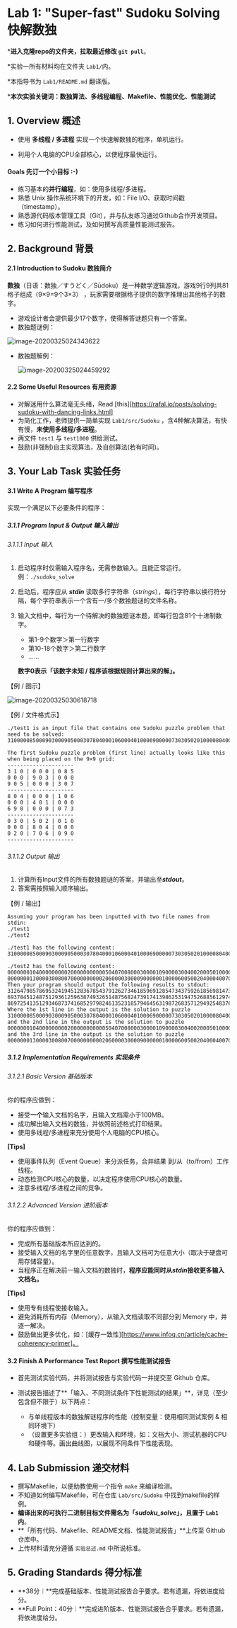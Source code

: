 # Lab 1: "Super-fast" Sudoku Solving 快解数独

\***进入克隆repo的文件夹，拉取最近修改 `git pull`**。

*实验一所有材料均在文件夹 `Lab1/`内。

*本指导书为 `Lab1/README.md` 翻译版。

\***本次实验关键词：数独算法、多线程编程、Makefile、性能优化、性能测试**



## 1. Overview 概述

* 使用 **多线程 / 多进程** 实现一个快速解数独的程序，单机运行。

* 利用个人电脑的CPU全部核心，以使程序最快运行。

#### Goals 先订一个小目标 :-)

* 练习基本的**并行编程**，如：使用多线程/多进程。
* 熟悉 Unix 操作系统环境下的开发，如：File I/O、获取时间戳（timestamp）。
* 熟悉源代码版本管理工具（Git），并与队友练习通过Github合作开发项目。
* 练习如何进行性能测试，及如何撰写高质量性能测试报告。



## 2. Background 背景

#### 2.1 Introduction to Sudoku 数独简介

**数独**（日语：数独／すうどく／Sūdoku）是一种数学逻辑游戏，游戏9行9列共81格子组成（9×9=9个3×3） ，玩家需要根据格子提供的数字推理出其他格子的数字。

* 游戏设计者会提供最少17个数字，使得解答谜题只有一个答案。
* 数独题谜例：

![image-20200325024343622](C:\Users\邓博予\AppData\Roaming\Typora\typora-user-images\image-20200325024343622.png)

* 数独题解例：

  ![image-20200325024459292](C:\Users\邓博予\AppData\Roaming\Typora\typora-user-images\image-20200325024459292.png)

#### 2.2 Some Useful Resources 有用资源

* 对解迷用什么算法毫无头绪，Read [this][https://rafal.io/posts/solving-sudoku-with-dancing-links.html]
* 为简化工作，老师提供一简单实现 `Lab1/src/Sudoku` ，含4种解决算法，有快有慢，**未使用多线程/多进程**。
* 两文件 `test1` 与 `test1000` 供给测试。
* 鼓励(非强制)自主实现算法，及自创算法(若有时间)。
 


## 3. Your Lab Task 实验任务

#### 3.1 Write A Program 编写程序

实现一个满足以下必要条件的程序：

##### 3.1.1 Program Input & Output 输入输出

###### 3.1.1.1 Input 输入

1. 启动程序时仅需输入程序名，无需参数输入。且能正常运行。例：`./sudoku_solve`

2. 启动后，程序应从 ***stdin*** 读取多行字符串（*strings*），每行字符串以换行符分隔，每个字符串表示一个含有一/多个数独题谜的文件名称。

3. 输入文档中，每行为一个待解决的数独题谜本题，即每行包含81个十进制数字。

   * 第1-9个数字＞第一行数字
   * 第10-18个数字＞第二行数字
   * ……

   **数字0表示「该数字未知 / 程序该根据规则计算出来的解」。**

【例 / 图示】

![image-20200325030618718](C:\Users\邓博予\AppData\Roaming\Typora\typora-user-images\image-20200325030618718.png)

【例 / 文件格式示】

```
./test1 is an input file that contains one Sudoku puzzle problem that need to be solved: 310000085000903000905000307804000106000401000690000073030502010000804000020706090

The first Sudoku puzzle problem (first line) actually looks like this when being placed on the 9×9 grid: 
---------------------
3 1 0 | 0 0 0 | 0 8 5 
0 0 0 | 9 0 3 | 0 0 0 
9 0 5 | 0 0 0 | 3 0 7 
---------------------
8 0 4 | 0 0 0 | 1 0 6 
0 0 0 | 4 0 1 | 0 0 0 
6 9 0 | 0 0 0 | 0 7 3 
---------------------
0 3 0 | 5 0 2 | 0 1 0 
0 0 0 | 8 0 4 | 0 0 0 
0 2 0 | 7 0 6 | 0 9 0
---------------------
```

###### 3.1.1.2 Output 输出

1. 计算所有Input文件的所有数独题谜的答案，并输出至***stdout***。
2. 答案需按照输入顺序输出。

【例 / 输出】

```
Assuming your program has been inputted with two file names from stdin: 
./test1 
./test2

./test1 has the following content: 310000085000903000905000307804000106000401000690000073030502010000804000020706090

./test2 has the following content: 000000010400000000020000000000050407008000300001090000300400200050100000000806000 000000013000030080070000000000206000030000900000010000600500204000400700100000000
Then your program should output the following results to stdout: 312647985786953241945128367854379126273461859691285473437592618569814732128736594 693784512487512936125963874932651487568247391741398625319475268856129743274836159 869725413512934687374168529798246135231857946456319872683571294925483761147692358
Where the 1st line in the output is the solution to puzzle 310000085000903000905000307804000106000401000690000073030502010000804000020706090 
and the 2nd line in the output is the solution to puzzle 000000010400000000020000000000050407008000300001090000300400200050100000000806000 
and the 3rd line in the output is the solution to puzzle 000000013000030080070000000000206000030000900000010000600500204000400700100000000
```

##### 3.1.2 Implementation Requirements 实现条件

###### 3.1.2.1 Basic Version 基础版本

你的程序应做到：

* 接受**一个**输入文档的名字，且输入文档需小于100MB。
* 成功解出输入文档的数独，并依照前述格式打印结果。
* 使用多线程/多进程来充分使用个人电脑的CPU核心。

**[Tips]**

* 使用事件队列（Event Queue）来分派任务，合并结果 到/从（to/from）工作线程。
* 动态检测CPU核心的数量，以决定程序使用CPU核心的数量。
* 注意多线程/多进程之间的竞争。

###### 3.1.2.2 Advanced Version 进阶版本

你的程序应做到：

* 完成所有基础版本所应达到的。
* 接受输入文档的名字里的任意数字，且输入文档可为任意大小（取决于硬盘可用存储容量）。
* 当程序正在解决前一输入文档的数独时，**程序应能同时从*stdin*接收更多输入文档名。**

**[Tips]**

* 使用专有线程使接收输入。
* 避免消耗所有内存（Memory），从输入文档读取不同部分到 Memory 中，并逐一解决。
* 鼓励做出更多优化，如：[缓存一致性][https://www.infoq.cn/article/cache-coherency-primer]。

#### 3.2 Finish A Performance Test Report 撰写性能测试报告

* 首先测试实验代码，并将测试报告与实验代码一并提交至 Github 仓库。

* 测试报告描述了**「输入、不同测试条件下性能测试的结果」**，详见（至少包含但不限于）以下两点：
  * 与单线程版本的数独解谜程序的性能（控制变量：使用相同测试案例 & 相同环境下）
  * （设置更多实验组：）更改输入和环境，如：文档大小、测试机器的CPU和硬件等。画出曲线图，以展现不同条件下性能表现。



## 4. Lab Submission 递交材料

* 撰写Makefile，以便助教使用一个指令 `make` 来编译检测。
* 不知道如何编写Makefile，可在仓库 `Lab/src/Sudoku` 中找到makefile的样例。
* **编译出来的可执行二进制目标文件需名为「*sudoku_solve*」，且置于 `Lab1` 内**。
* **「所有代码、Makefile、README文档、性能测试报告」**上传至 Github 仓库中。
* 上传材料请充分遵循 `实验总述.md` 中所说标准。 



## 5. Grading Standards 得分标准

* **38分︱**完成基础版本、性能测试报告合乎要求。若有遗漏，将依进度给分。
* **Full Point：40分︱**完成进阶版本、性能测试报告合乎要求。若有遗漏，将依进度给分。
